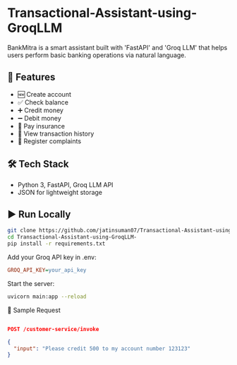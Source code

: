# Transactional-Assistant-using-GroqLLM
BankMitra is a smart assistant built with 'FastAPI' and 'Groq LLM' that helps users perform basic banking operations via natural language.

## 🚀 Features
- 🆕 Create account  
- ✅ Check balance  
- ➕ Credit money  
- ➖ Debit money   
- 🧾 Pay insurance  
- 📄 View transaction history  
- 📢 Register complaints  

## 🛠 Tech Stack
- Python 3, FastAPI, Groq LLM API
- JSON for lightweight storage

## ▶️ Run Locally

```bash
git clone https://github.com/jatinsuman07/Transactional-Assistant-using-GroqLLM- 
cd Transactional-Assistant-using-GroqLLM-
pip install -r requirements.txt
```

Add your Groq API key in .env:
```ini
GROQ_API_KEY=your_api_key
```

Start the server:
```bash
uvicorn main:app --reload
```

🧾 Sample Request
```json

POST /customer-service/invoke

{
  "input": "Please credit 500 to my account number 123123"
}
```

